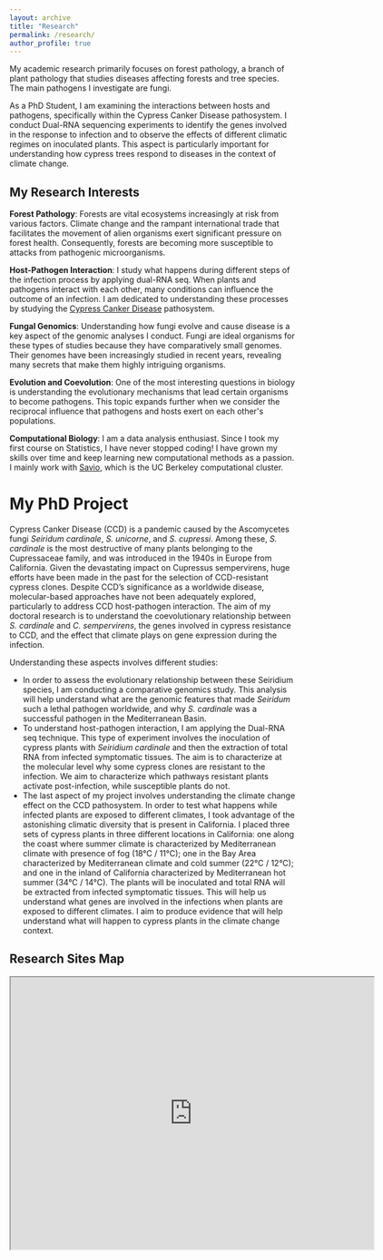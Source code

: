 ```yaml
---
layout: archive
title: "Research"
permalink: /research/
author_profile: true
---
```

My academic research primarily focuses on forest pathology, a branch of plant pathology that studies diseases affecting forests and tree species. The main pathogens I investigate are fungi.

As a PhD Student, I am examining the interactions between hosts and pathogens, specifically within the Cypress Canker Disease pathosystem. I conduct Dual-RNA sequencing experiments to identify the genes involved in the response to infection and to observe the effects of different climatic regimes on inoculated plants. This aspect is particularly important for understanding how cypress trees respond to diseases in the context of climate change.

## My Research Interests

**Forest Pathology**: Forests are vital ecosystems increasingly at risk from various factors. Climate change and the rampant international trade that facilitates the movement of alien organisms exert significant pressure on forest health. Consequently, forests are becoming more susceptible to attacks from pathogenic microorganisms.

**Host-Pathogen Interaction**: I study what happens during different steps of the infection process by applying dual-RNA seq. When plants and pathogens interact with each other, many conditions can influence the outcome of an infection. I am dedicated to understanding these processes by studying the [Cypress Canker Disease](https://www.agric.wa.gov.au/diseases/cypress-canker) pathosystem.

**Fungal Genomics**: Understanding how fungi evolve and cause disease is a key aspect of the genomic analyses I conduct. Fungi are ideal organisms for these types of studies because they have comparatively small genomes. Their genomes have been increasingly studied in recent years, revealing many secrets that make them highly intriguing organisms.

**Evolution and Coevolution**: One of the most interesting questions in biology is understanding the evolutionary mechanisms that lead certain organisms to become pathogens. This topic expands further when we consider the reciprocal influence that pathogens and hosts exert on each other's populations.

**Computational Biology**: I am a data analysis enthusiast. Since I took my first course on Statistics, I have never stopped coding! I have grown my skills over time and keep learning new computational methods as a passion. I mainly work with [Savio](https://research-it.berkeley.edu/services-projects/high-performance-computing-savio), which is the UC Berkeley computational cluster.

# My PhD Project 

Cypress Canker Disease (CCD) is a pandemic caused by the Ascomycetes fungi _Seiridum cardinale_, _S. unicorne_, and _S. cupressi_. Among these, _S. cardinale_ is the most destructive of many plants belonging to the Cupressaceae family, and was introduced in the 1940s in Europe from California. Given the devastating impact on Cupressus sempervirens, huge efforts have been made in the past for the selection of CCD-resistant cypress clones. Despite CCD’s significance as a worldwide disease, molecular-based approaches have not been adequately explored, particularly to address CCD host-pathogen interaction. The aim of my doctoral research is to understand the coevolutionary relationship between _S. cardinale_ and _C. sempervirens_, the genes involved in cypress resistance to CCD, and the effect that climate plays on gene expression during the infection.

Understanding these aspects involves different studies:

- In order to assess the evolutionary relationship between these Seiridium species, I am conducting a comparative genomics study. This analysis will help understand what are the genomic features that made _Seiridum_ such a lethal pathogen worldwide, and why _S. cardinale_ was a successful pathogen in the Mediterranean Basin.
- To understand host-pathogen interaction, I am applying the Dual-RNA seq technique. This type of experiment involves the inoculation of cypress plants with _Seiridium cardinale_ and then the extraction of total RNA from infected symptomatic tissues. The aim is to characterize at the molecular level why some cypress clones are resistant to the infection. We aim to characterize which pathways resistant plants activate post-infection, while susceptible plants do not.
- The last aspect of my project involves understanding the climate change effect on the CCD pathosystem. In order to test what happens while infected plants are exposed to different climates, I took advantage of the astonishing climatic diversity that is present in California. I placed three sets of cypress plants in three different locations in California: one along the coast where summer climate is characterized by Mediterranean climate with presence of fog (18°C / 11°C); one in the Bay Area characterized by Mediterranean climate and cold summer (22°C / 12°C); and one in the inland of California characterized by Mediterranean hot summer (34°C / 14°C). The plants will be inoculated and total RNA will be extracted from infected symptomatic tissues. This will help us understand what genes are involved in the infections when plants are exposed to different climates. I aim to produce evidence that will help understand what will happen to cypress plants in the climate change context.

## Research Sites Map

<div style="text-align: center;">
  <iframe src="https://www.google.com/maps/d/embed?mid=1TynoeUeLUmi5j1srqO_q9RzBsv49HBE&ehbc=2E312F" width="640" height="480"></iframe>
</div>
